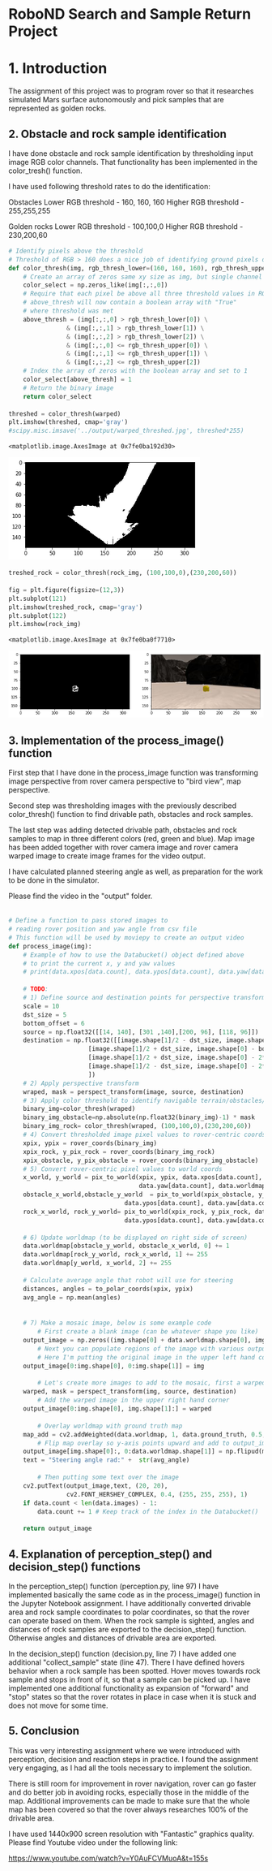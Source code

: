 # RoboND Search and Sample Return Project

# 1. Introduction
The assignment of this project was to program rover so that it researches simulated Mars surface autonomously and pick samples that are represented as golden rocks. 

## 2. Obstacle and rock sample identification

I have done obstacle and rock sample identification by thresholding input image RGB color channels. That functionality has been implemented in the color_tresh() function.

I have used following threshold rates to do the identification:

Obstacles 
Lower RGB threshold - 160, 160, 160
Higher RGB threshold - 255,255,255

Golden rocks
Lower RGB threshold - 100,100,0
Higher RGB threshold - 230,200,60


```python
# Identify pixels above the threshold
# Threshold of RGB > 160 does a nice job of identifying ground pixels only
def color_thresh(img, rgb_thresh_lower=(160, 160, 160), rgb_thresh_upper=(255,255,255)):
    # Create an array of zeros same xy size as img, but single channel
    color_select = np.zeros_like(img[:,:,0])
    # Require that each pixel be above all three threshold values in RGB
    # above_thresh will now contain a boolean array with "True"
    # where threshold was met
    above_thresh = (img[:,:,0] > rgb_thresh_lower[0]) \
                & (img[:,:,1] > rgb_thresh_lower[1]) \
                & (img[:,:,2] > rgb_thresh_lower[2]) \
                & (img[:,:,0] <= rgb_thresh_upper[0]) \
                & (img[:,:,1] <= rgb_thresh_upper[1]) \
                & (img[:,:,2] <= rgb_thresh_upper[2])
    # Index the array of zeros with the boolean array and set to 1
    color_select[above_thresh] = 1
    # Return the binary image
    return color_select

threshed = color_thresh(warped)
plt.imshow(threshed, cmap='gray')
#scipy.misc.imsave('../output/warped_threshed.jpg', threshed*255)
```




    <matplotlib.image.AxesImage at 0x7fe0ba192d30>




![png](output_2_1.png)



```python
treshed_rock = color_thresh(rock_img, (100,100,0),(230,200,60))

fig = plt.figure(figsize=(12,3))
plt.subplot(121)
plt.imshow(treshed_rock, cmap='gray')
plt.subplot(122)
plt.imshow(rock_img)


```




    <matplotlib.image.AxesImage at 0x7fe0ba0f7710>




![png](output_3_1.png)


## 3. Implementation of the process_image() function

First step that I have done in the process_image function was transforming image perspective from rover camera perspective to "bird view", map perspective. 

Second step was thresholding images with the previously described color_thresh() function to find drivable path, obstacles and rock samples. 

The last step was adding detected drivable path, obstacles and rock samples to map in three different colors (red, green and blue). Map image has been added together with rover camera image and rover camera warped image to create image frames for the video output.

I have calculated planned steering angle as well, as preparation for the work to be done in the simulator.

Please find the video in the "output" folder. 


```python

# Define a function to pass stored images to
# reading rover position and yaw angle from csv file
# This function will be used by moviepy to create an output video
def process_image(img):
    # Example of how to use the Databucket() object defined above
    # to print the current x, y and yaw values 
    # print(data.xpos[data.count], data.ypos[data.count], data.yaw[data.count])

    # TODO: 
    # 1) Define source and destination points for perspective transform
    scale = 10
    dst_size = 5 
    bottom_offset = 6
    source = np.float32([[14, 140], [301 ,140],[200, 96], [118, 96]])
    destination = np.float32([[image.shape[1]/2 - dst_size, image.shape[0] - bottom_offset],
                      [image.shape[1]/2 + dst_size, image.shape[0] - bottom_offset],
                      [image.shape[1]/2 + dst_size, image.shape[0] - 2*dst_size - bottom_offset], 
                      [image.shape[1]/2 - dst_size, image.shape[0] - 2*dst_size - bottom_offset],
                      ])
    # 2) Apply perspective transform
    wraped, mask = perspect_transform(image, source, destination)
    # 3) Apply color threshold to identify navigable terrain/obstacles/rock samples
    binary_img=color_thresh(wraped)
    binary_img_obstacle=np.absolute(np.float32(binary_img)-1) * mask
    binary_img_rock= color_thresh(wraped, (100,100,0),(230,200,60))
    # 4) Convert thresholded image pixel values to rover-centric coords
    xpix, ypix = rover_coords(binary_img)
    xpix_rock, y_pix_rock = rover_coords(binary_img_rock)
    xpix_obstacle, y_pix_obstacle = rover_coords(binary_img_obstacle)
    # 5) Convert rover-centric pixel values to world coords
    x_world, y_world = pix_to_world(xpix, ypix, data.xpos[data.count], data.ypos[data.count], 
                                    data.yaw[data.count], data.worldmap.shape[0], scale)
    obstacle_x_world,obstacle_y_world  = pix_to_world(xpix_obstacle, y_pix_obstacle, data.xpos[data.count], 
                                data.ypos[data.count], data.yaw[data.count], data.worldmap.shape[0], scale)
    rock_x_world, rock_y_world= pix_to_world(xpix_rock, y_pix_rock, data.xpos[data.count], 
                                data.ypos[data.count], data.yaw[data.count], data.worldmap.shape[0], scale)
    
    # 6) Update worldmap (to be displayed on right side of screen)
    data.worldmap[obstacle_y_world, obstacle_x_world, 0] += 1
    data.worldmap[rock_y_world, rock_x_world, 1] += 255
    data.worldmap[y_world, x_world, 2] += 255
    
    # Calculate average angle that robot will use for steering
    distances, angles = to_polar_coords(xpix, ypix) 
    avg_angle = np.mean(angles)

    
    # 7) Make a mosaic image, below is some example code
        # First create a blank image (can be whatever shape you like)
    output_image = np.zeros((img.shape[0] + data.worldmap.shape[0], img.shape[1]*2, 3))
        # Next you can populate regions of the image with various output
        # Here I'm putting the original image in the upper left hand corner
    output_image[0:img.shape[0], 0:img.shape[1]] = img

        # Let's create more images to add to the mosaic, first a warped image
    warped, mask = perspect_transform(img, source, destination)
        # Add the warped image in the upper right hand corner
    output_image[0:img.shape[0], img.shape[1]:] = warped

        # Overlay worldmap with ground truth map
    map_add = cv2.addWeighted(data.worldmap, 1, data.ground_truth, 0.5, 0)
        # Flip map overlay so y-axis points upward and add to output_image 
    output_image[img.shape[0]:, 0:data.worldmap.shape[1]] = np.flipud(map_add)
    text = "Steering angle rad:" +  str(avg_angle)

        # Then putting some text over the image
    cv2.putText(output_image,text, (20, 20), 
                cv2.FONT_HERSHEY_COMPLEX, 0.4, (255, 255, 255), 1)
    if data.count < len(data.images) - 1:
        data.count += 1 # Keep track of the index in the Databucket()
    
    return output_image
```

## 4. Explanation of perception_step() and decision_step() functions

In the perception_step() function (perception.py, line 97) I have implemented basically the same code as in the process_image() function in the Jupyter Notebook assignment. I have additionally converted drivable area and rock sample coordinates to polar coordinates, so that the rover can operate based on them. When the rock sample is sighted, angles and distances of rock samples are exported to the decision_step() function. Otherwise angles and distances of drivable area are exported.

In the decision_step() function (decision.py, line 7) I have added one additional "collect_sample" state (line 47). There I have defined hovers behavior when a rock sample has been spotted. Hover moves towards rock sample and stops in front of it, so that a sample can be picked up. I have implemented one additional functionality as expansion of "forward" and "stop" states so that the rover rotates in place in case when it is stuck and does not move for some time.

## 5. Conclusion

This was very interesting assignment where we were introduced with perception, decision and reaction steps in practice. I found the assignment very engaging, as I had all the tools necessary to implement the solution.

There is still room for improvement in rover navigation, rover can go faster and do better job in avoiding rocks, especially those in the middle of the map. Additional improvements can be made to make sure that the whole map has been covered so that the rover always researches 100% of the drivable area.

I have used 1440x900 screen resolution with "Fantastic" graphics quality. Please find Youtube video under the following link:

https://www.youtube.com/watch?v=Y0AuFCVMuoA&t=155s

